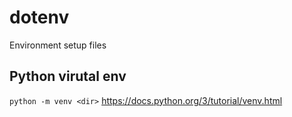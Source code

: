 # dotenv
Environment setup files

## Python virutal env
```python -m venv <dir>```
https://docs.python.org/3/tutorial/venv.html
